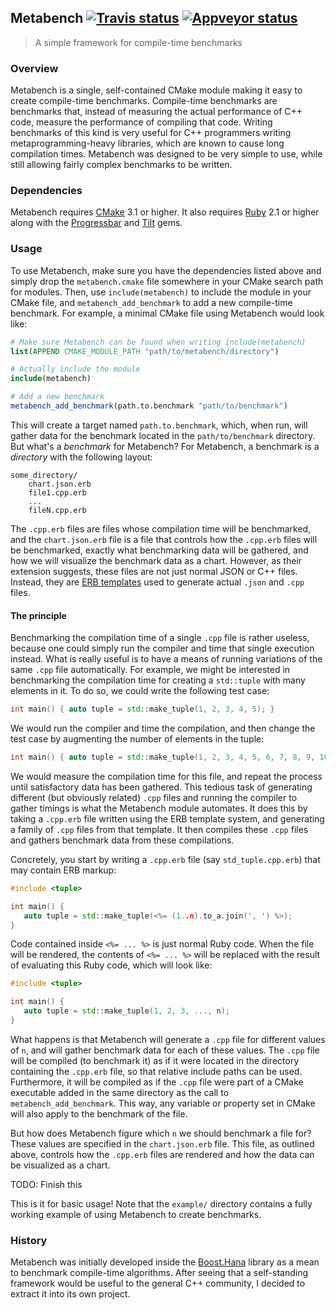 ## Metabench <a target="_blank" href="https://travis-ci.org/ldionne/metabench">![Travis status][badge.Travis]</a> <a target="_blank" href="https://ci.appveyor.com/project/ldionne/metabench">![Appveyor status][badge.Appveyor]</a>
> A simple framework for compile-time benchmarks


### Overview
Metabench is a single, self-contained CMake module making it easy to create
compile-time benchmarks. Compile-time benchmarks are benchmarks that, instead
of measuring the actual performance of C++ code, measure the performance of
compiling that code. Writing benchmarks of this kind is very useful for C++
programmers writing metaprogramming-heavy libraries, which are known to cause
long compilation times. Metabench was designed to be very simple to use, while
still allowing fairly complex benchmarks to be written.

### Dependencies
Metabench requires [CMake][] 3.1 or higher. It also requires [Ruby][] 2.1 or
higher along with the [Progressbar][] and [Tilt][] gems.

### Usage
To use Metabench, make sure you have the dependencies listed above and simply
drop the `metabench.cmake` file somewhere in your CMake search path for modules.
Then, use `include(metabench)` to include the module in your CMake file, and
`metabench_add_benchmark` to add a new compile-time benchmark. For example, a
minimal CMake file using Metabench would look like:

```CMake
# Make sure Metabench can be found when writing include(metabench)
list(APPEND CMAKE_MODULE_PATH "path/to/metabench/directory")

# Actually include the module
include(metabench)

# Add a new benchmark
metabench_add_benchmark(path.to.benchmark "path/to/benchmark")
```

This will create a target named `path.to.benchmark`, which, when run, will
gather data for the benchmark located in the `path/to/benchmark` directory.
But what's a _benchmark_ for Metabench? For Metabench, a benchmark is a
_directory_ with the following layout:

```
some_directory/
    chart.json.erb
    file1.cpp.erb
    ...
    fileN.cpp.erb
```

The `.cpp.erb` files are files whose compilation time will be benchmarked, and
the `chart.json.erb` file is a file that controls how the `.cpp.erb` files will
be benchmarked, exactly what benchmarking data will be gathered, and how we will
visualize the benchmark data as a chart. However, as their extension suggests,
these files are not just normal JSON or C++ files. Instead, they are
[ERB templates][ERB] used to generate actual `.json` and `.cpp` files.

#### The principle
Benchmarking the compilation time of a single `.cpp` file is rather useless,
because one could simply run the compiler and time that single execution instead.
What is really useful is to have a means of running variations of the same
`.cpp` file automatically. For example, we might be interested in benchmarking
the compilation time for creating a `std::tuple` with many elements in it. To
do so, we could write the following test case:

```c++
int main() { auto tuple = std::make_tuple(1, 2, 3, 4, 5); }
```

We would run the compiler and time the compilation, and then change the test
case by augmenting the number of elements in the tuple:

```c++
int main() { auto tuple = std::make_tuple(1, 2, 3, 4, 5, 6, 7, 8, 9, 10); }
```

We would measure the compilation time for this file, and repeat the process
until satisfactory data has been gathered. This tedious task of generating
different (but obviously related) `.cpp` files and running the compiler to
gather timings is what the Metabench module automates. It does this by taking
a `.cpp.erb` file written using the ERB template system, and generating a
family of `.cpp` files from that template. It then compiles these `.cpp`
files and gathers benchmark data from these compilations.

Concretely, you start by writing a `.cpp.erb` file (say `std_tuple.cpp.erb`)
that may contain ERB markup:

```c++
#include <tuple>

int main() {
   auto tuple = std::make_tuple(<%= (1..n).to_a.join(', ') %>);
}
```

Code contained inside `<%= ... %>` is just normal Ruby code. When the file
will be rendered, the contents of `<%= ... %>` will be replaced with the
result of evaluating this Ruby code, which will look like:

```c++
#include <tuple>

int main() {
   auto tuple = std::make_tuple(1, 2, 3, ..., n);
}
```

What happens is that Metabench will generate a `.cpp` file for different
values of `n`, and will gather benchmark data for each of these values.
The `.cpp` file will be compiled (to benchmark it) as if it were located
in the directory containing the `.cpp.erb` file, so that relative include
paths can be used. Furthermore, it will be compiled as if the `.cpp` file
were part of a CMake executable added in the same directory as the call to
`metabench_add_benchmark`. This way, any variable or property set in CMake
will also apply to the benchmark of the file.

But how does Metabench figure which `n` we should benchmark a file for? These
values are specified in the `chart.json.erb` file. This file, as outlined above,
controls how the `.cpp.erb` files are rendered and how the data can be visualized
as a chart.

TODO: Finish this

This is it for basic usage! Note that the `example/` directory contains a
fully working example of using Metabench to create benchmarks.

### History
Metabench was initially developed inside the [Boost.Hana][] library as a
mean to benchmark compile-time algorithms. After seeing that a self-standing
framework would be useful to the general C++ community, I decided to extract
it into its own project.


<!-- Links -->
[badge.Appveyor]: https://ci.appveyor.com/api/projects/status/github/ldionne/metabench?svg=true&branch=master
[badge.Travis]: https://travis-ci.org/ldionne/metabench.svg?branch=master
[Boost.Hana]: http://github.com/boostorg/hana
[CMake]: http://www.cmake.org
[ERB]: http://en.wikipedia.org/wiki/ERuby
[Progressbar]: https://rubygems.org/gems/ruby-progressbar
[Ruby]: https://www.ruby-lang.org/en/
[Tilt]: https://rubygems.org/gems/tilt
